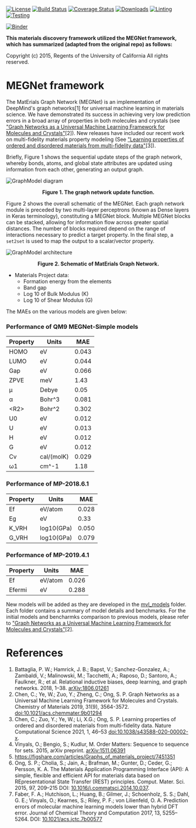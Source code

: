 [![License](https://img.shields.io/github/license/materialsvirtuallab/megnet)]()
[![Build Status](https://travis-ci.org/materialsvirtuallab/megnet.svg?branch=master)](https://travis-ci.org/materialsvirtuallab/megnet)
[![Coverage Status](https://coveralls.io/repos/github/materialsvirtuallab/megnet/badge.svg?branch=master)](https://coveralls.io/github/materialsvirtuallab/megnet?branch=master&service=github)
[![Downloads](https://pepy.tech/badge/megnet)](https://pepy.tech/project/megnet)
[![Linting](https://github.com/materialsvirtuallab/megnet/workflows/Linting/badge.svg)](https://github.com/materialsvirtuallab/megnet/workflows/Linting/badge.svg)
[![Testing](https://github.com/materialsvirtuallab/megnet/workflows/Testing%20-%20main/badge.svg)](https://github.com/materialsvirtuallab/megnet/workflows/Testing%20-%20main/badge.svg)

[![Binder](https://mybinder.org/badge_logo.svg)](https://mybinder.org/v2/gh/materialsvirtuallab/megnet/master)


**This materials discovery framework utilized the MEGNet framework, which has summarized (adapted from the original repo) as follows:**



Copyright (c) 2015, Regents of the University of California All rights reserved.

<a name="megnet-framework"></a>
# MEGNet framework

The MatErials Graph Network (MEGNet) is an implementation of DeepMind's graph
networks[1] for universal machine learning in materials science. We have
demonstrated its success in achieving very low prediction errors in a broad
array of properties in both molecules and crystals (see
["Graph Networks as a Universal Machine Learning Framework for Molecules and Crystals"](https://doi.org/10.1021/acs.chemmater.9b01294)[2]). New releases have included our recent work on multi-fidelity materials property modeling (See ["Learning properties of ordered and disordered materials from multi-fidelity data"](https://www.nature.com/articles/s43588-020-00002-x)[3]).

Briefly, Figure 1 shows the sequential update steps of the graph network,
whereby bonds, atoms, and global state attributes are updated using information
from each other, generating an output graph.

![GraphModel diagram](resources/model_diagram_small.jpg)
<div align='center'><strong>Figure 1. The graph network update function.</strong></div>

Figure 2 shows the overall schematic of the MEGNet. Each graph network module
is preceded by two multi-layer perceptrons (known as Dense layers in Keras
terminology), constituting a MEGNet block. Multiple MEGNet blocks can be
stacked, allowing for information flow across greater spatial distances. The
number of blocks required depend on the range of interactions necessary to
predict a target property. In the final step, a `set2set` is used to map the
output to a scalar/vector property.

![GraphModel architecture](resources/model_arch_small.jpg)
<div align='center'><strong>Figure 2. Schematic of MatErials Graph Network.</strong></div>


* Materials Project data:
    - Formation energy from the elements
    - Band gap
    - Log 10 of Bulk Modulus (K)
    - Log 10 of Shear Modulus (G)

The MAEs on the various models are given below:

### Performance of QM9 MEGNet-Simple models

| Property | Units      | MAE   |
|----------|------------|-------|
| HOMO     | eV         | 0.043 |
| LUMO     | eV         | 0.044 |
| Gap      | eV         | 0.066 |
| ZPVE     | meV        | 1.43  |
| µ        | Debye      | 0.05  |
| α        | Bohr^3     | 0.081 |
| \<R2\>   | Bohr^2     | 0.302 |
| U0       | eV         | 0.012 |
| U        | eV         | 0.013 |
| H        | eV         | 0.012 |
| G        | eV         | 0.012 |
| Cv       | cal/(molK) | 0.029 |
| ω1       | cm^-1      | 1.18  |

### Performance of MP-2018.6.1

| Property | Units      | MAE   |
|----------|------------|-------|
| Ef       | eV/atom    | 0.028 |
| Eg       | eV         | 0.33  |
| K_VRH    | log10(GPa) | 0.050 |
| G_VRH    | log10(GPa) | 0.079 |

### Performance of MP-2019.4.1

| Property | Units      | MAE   |
|----------|------------|-------|
| Ef       | eV/atom    | 0.026 |
| Efermi   | eV         | 0.288 |

New models will be added as they are developed in the [mvl_models](mvl_models)
folder. Each folder contains a summary of model details and benchmarks. For
the initial models and bencharmks comparison to previous models,
please refer to ["Graph Networks as a Universal Machine Learning Framework for Molecules and Crystals"](https://doi.org/10.1021/acs.chemmater.9b01294)[2].





<a name="references"></a>
# References

1. Battaglia, P. W.; Hamrick, J. B.; Bapst, V.; Sanchez-Gonzalez, A.;
   Zambaldi, V.; Malinowski, M.; Tacchetti, A.; Raposo, D.; Santoro, A.;
   Faulkner, R.; et al. Relational inductive biases, deep learning, and graph
   networks. 2018, 1–38. [arXiv:1806.01261](https://arxiv.org/abs/1806.01261)
2. Chen, C.; Ye, W.; Zuo, Y.; Zheng, C.; Ong, S. P. Graph Networks as a
   Universal Machine Learning Framework for Molecules and Crystals. Chemistry
   of Materials 2019, 31(9), 3564-3572.
   [doi:10.1021/acs.chemmater.9b01294](https://doi.org/10.1021/acs.chemmater.9b01294)
3. Chen, C.; Zuo, Y.; Ye, W.; Li, X.G.; Ong, S. P. Learning properties of ordered and
   disordered materials from multi-fidelity data. Nature Computational Science 2021,
   1, 46–53 [doi:10.1038/s43588-020-00002-x](https://www.nature.com/articles/s43588-020-00002-x).
4. Vinyals, O.; Bengio, S.; Kudlur, M. Order Matters: Sequence to sequence for
   sets. 2015, arXiv preprint. [arXiv:1511.06391](https://arxiv.org/abs/1511.06391)
5. https://figshare.com/articles/Graphs_of_materials_project/7451351
6. Ong, S. P.; Cholia, S.; Jain, A.; Brafman, M.; Gunter, D.; Ceder, G.;
   Persson, K. A. The Materials Application Programming Interface (API): A
   simple, flexible and efficient API for materials data based on
   REpresentational State Transfer (REST) principles. Comput. Mater. Sci. 2015,
   97, 209–215 DOI: [10.1016/j.commatsci.2014.10.037](http://dx.doi.org/10.1016/j.commatsci.2014.10.037).
7. Faber, F. A.; Hutchison, L.; Huang, B.; Gilmer, J.; Schoenholz, S. S.;
   Dahl, G. E.; Vinyals, O.; Kearnes, S.; Riley, P. F.; von Lilienfeld, O. A.
   Prediction errors of molecular machine learning models lower than hybrid DFT
   error. Journal of Chemical Theory and Computation 2017, 13, 5255–5264.
   DOI: [10.1021/acs.jctc.7b00577](http://dx.doi.org/10.1021/acs.jctc.7b00577)
